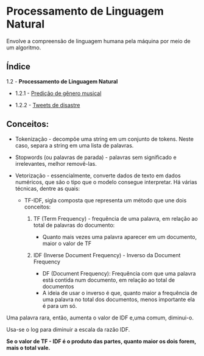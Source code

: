 # Processamento de Linguagem Natural
Envolve a compreensão de linguagem humana pela máquina por meio de um algoritmo.

## Índice
1.2 - **Processamento de Linguagem Natural**
- 1.2.1 - [Predição de gênero musical](https://github.com/GHM-ML/Projetos-de-dados/tree/main/Ci%C3%AAncia%20de%20dados/Processamento%20de%20Linguagem%20Natural/Predi%C3%A7%C3%A3o%20de%20g%C3%AAnero%20musical)

- 1.2.2 - [Tweets de disastre](https://github.com/GHM-ML/Projetos-de-dados/tree/main/Ci%C3%AAncia%20de%20dados/Processamento%20de%20Linguagem%20Natural/Tweets%20de%20disastre)
## Conceitos:
- Tokenização - decompõe uma string em um conjunto de tokens. Neste caso, separa a string em uma lista de palavras.

- Stopwords (ou palavras de parada) - palavras sem significado e irrelevantes, melhor removê-las.

- Vetorização - essencialmente, converte dados de texto em dados numéricos, que são o tipo que o modelo consegue interpretar. Há várias técnicas, dentre as quais:

  - TF-IDF, sigla composta que representa um método que une dois conceitos:
    1. TF (Term Frequency) - frequência de uma palavra, em relação ao total de palavras do documento:
     
       - Quanto mais vezes uma palavra aparecer em um documento, maior o valor de TF 
    
    2. IDF (Inverse Document Frequency) - Inverso da Document Frequency
    
       - DF (Document Frequency): Frequência com que uma palavra está contida num documento, em relação ao total de documentos
       - A ideia de usar o inverso é que, quanto maior a frequência de uma palavra no total dos documentos, menos importante ela é para um só.
      
Uma palavra rara, então, aumenta o valor de IDF e,uma comum, diminui-o.

Usa-se o log para diminuir a escala da razão IDF.

**Se o valor de TF - IDF é o produto das partes, quanto maior os dois forem, mais o total vale.**
